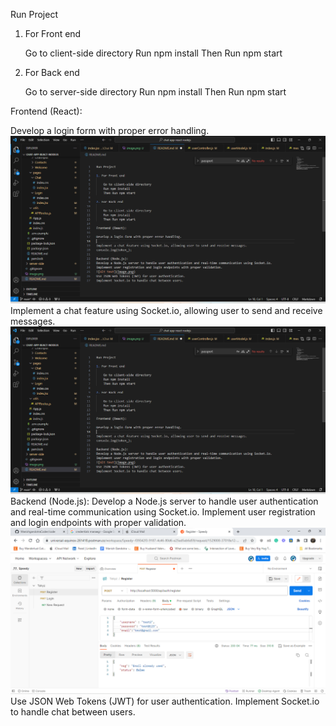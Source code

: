 Run Project 

1. For Front end 

    Go to client-side directory 
    Run npm install
    Then Run npm start

2. For Back end 

    Go to server-side directory 
    Run npm install
    Then Run npm start

Frontend (React):

Develop a login form with proper error handling.
![Alt text](image-1.png)
Implement a chat feature using Socket.io, allowing user to send and receive messages.
![Alt text](image-2.png)
Backend (Node.js):
Develop a Node.js server to handle user authentication and real-time communication using Socket.io.
Implement user registration and login endpoints with proper validation.
![Alt text](image.png)
Use JSON Web Tokens (JWT) for user authentication.
Implement Socket.io to handle chat between users.